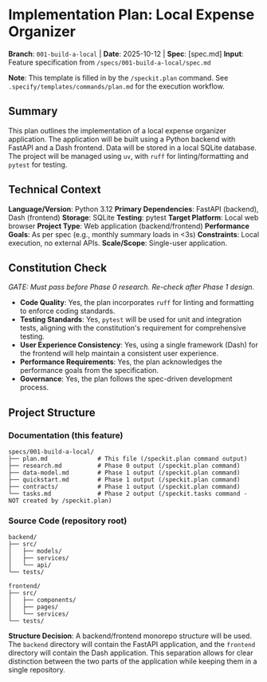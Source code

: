 # Implementation Plan: Local Expense Organizer

**Branch**: `001-build-a-local` | **Date**: 2025-10-12 | **Spec**: [spec.md]
**Input**: Feature specification from `/specs/001-build-a-local/spec.md`

**Note**: This template is filled in by the `/speckit.plan` command. See `.specify/templates/commands/plan.md` for the execution workflow.

## Summary

This plan outlines the implementation of a local expense organizer application. The application will be built using a Python backend with FastAPI and a Dash frontend. Data will be stored in a local SQLite database. The project will be managed using `uv`, with `ruff` for linting/formatting and `pytest` for testing.

## Technical Context

**Language/Version**: Python 3.12
**Primary Dependencies**: FastAPI (backend), Dash (frontend)
**Storage**: SQLite
**Testing**: pytest
**Target Platform**: Local web browser
**Project Type**: Web application (backend/frontend)
**Performance Goals**: As per spec (e.g., monthly summary loads in <3s)
**Constraints**: Local execution, no external APIs.
**Scale/Scope**: Single-user application.

## Constitution Check

*GATE: Must pass before Phase 0 research. Re-check after Phase 1 design.*

- **Code Quality**: Yes, the plan incorporates `ruff` for linting and formatting to enforce coding standards.
- **Testing Standards**: Yes, `pytest` will be used for unit and integration tests, aligning with the constitution's requirement for comprehensive testing.
- **User Experience Consistency**: Yes, using a single framework (Dash) for the frontend will help maintain a consistent user experience.
- **Performance Requirements**: Yes, the plan acknowledges the performance goals from the specification.
- **Governance**: Yes, the plan follows the spec-driven development process.

## Project Structure

### Documentation (this feature)

```
specs/001-build-a-local/
├── plan.md              # This file (/speckit.plan command output)
├── research.md          # Phase 0 output (/speckit.plan command)
├── data-model.md        # Phase 1 output (/speckit.plan command)
├── quickstart.md        # Phase 1 output (/speckit.plan command)
├── contracts/           # Phase 1 output (/speckit.plan command)
└── tasks.md             # Phase 2 output (/speckit.tasks command - NOT created by /speckit.plan)
```

### Source Code (repository root)

```
backend/
├── src/
│   ├── models/
│   ├── services/
│   └── api/
└── tests/

frontend/
├── src/
│   ├── components/
│   ├── pages/
│   └── services/
└── tests/
```

**Structure Decision**: A backend/frontend monorepo structure will be used. The `backend` directory will contain the FastAPI application, and the `frontend` directory will contain the Dash application. This separation allows for clear distinction between the two parts of the application while keeping them in a single repository.


